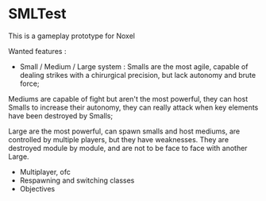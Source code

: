 # SMLTest

This is a gameplay prototype for Noxel

Wanted features :
- Small / Medium / Large system : Smalls are the most agile, capable of dealing strikes with a chirurgical precision, but lack autonomy and brute force; 

Mediums are capable of fight but aren't the most powerful, they can host Smalls to increase their autonomy, they can really attack when key elements have been destroyed by Smalls;

Large are the most powerful, can spawn smalls and host mediums, are controlled by multiple players, but they have weaknesses. They are destroyed module by module, and are not to be face to face with another Large.
- Multiplayer, ofc
- Respawning and switching classes
- Objectives
